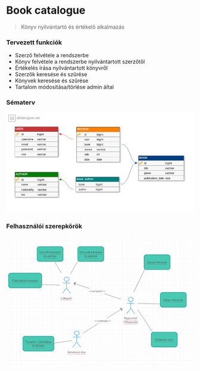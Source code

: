 # Book catalogue

> Könyv nyilvántartó és értékelő alkalmazás

### Tervezett funkciók

- Szerző felvétele a rendszerbe
- Könyv felvétele a rendszerbe nyilvántartott szerzőtől
- Értékelés írása nyilvántartott könyvről
- Szerzők keresése és szűrése
- Könyvek keresése és szűrése
- Tartalom módosítása/törlése admin által

### Sématerv

![Az alkalmazáshoz tervezett sémák](images/schema_plan.png)

### Felhasználói szerepkörök
![Felhasználói szerepkörök](images/image.png)
